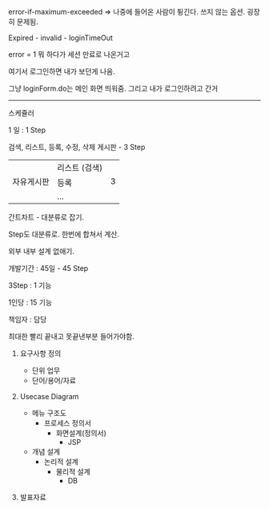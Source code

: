 error-if-maximum-exceeded => 나중에 들어온 사람이 튕긴다. 쓰지 않는 옵션. 굉장히 문제됨.

Expired - invalid - loginTimeOut



error = 1 뭐 하다가  세션 만료로 나온거고

여기서 로그인하면 내가 보던게 나옴.



그냥 loginForm.do는 메인 화면 띄워줌. 그리고 내가 로그인하려고 간거

---

스케쥴러



1 일 : 1 Step

검색, 리스트, 등록, 수정, 삭제 게시판 - 3 Step

<table>
	<tr>
		<td rowspan="3">자유게시판</td>
        <td>리스트 (검색)</td>
        <td rowspan="3">3</td>
	</tr>
    <tr>
        <td>등록</td>
    </tr>
    <tr>
        <td>
            ...
        </td>
    </tr>
</table>

간트차트 - 대분류로 잡기.

Step도 대분류로. 한번에 합쳐서 계산.

외부 내부 설계 없애기.



개발기간 : 45일 - 45 Step

3Step : 1 기능

1인당 : 15 기능



책임자 : 담당



최대한 빨리 끝내고 못끝낸부분 들어가야함.



1. 요구사항 정의
   - 단위 업무
   - 단어/용어/자료

2. Usecase Diagram
   - 메뉴 구조도
     - 프로세스 정의서
       - 화면설계(정의서)
         - JSP
   - 개념 설계
     - 논리적 설계
       - 물리적 설계
         - DB

3. 발표자료

